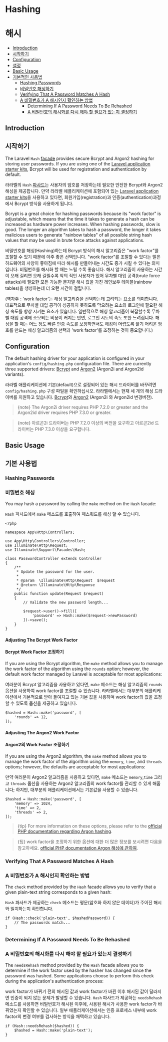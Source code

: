# Hashing
# 해시

- [Introduction](#introduction)
- [시작하기](#introduction)
- [Configuration](#configuration)
- [설정](#configuration)
- [Basic Usage](#basic-usage)
- [기본적인 사용법](#basic-usage)
    - [Hashing Passwords](#hashing-passwords)
    - [비밀번호 해싱하기](#hashing-passwords)
    - [Verifying That A Password Matches A Hash](#verifying-that-a-password-matches-a-hash)
    - [A 비밀번호가 A 해시인지 확인하는 방법](#verifying-that-a-password-matches-a-hash)
      - [Determining If A Password Needs To Be Rehashed](#determining-if-a-password-needs-to-be-rehashed)
      - [A 비밀번호의 해시화를 다시 해야 할 필요가 있는지 결정하기](#determining-if-a-password-needs-to-be-rehashed)

<a name="introduction"></a>
## Introduction
## 시작하기

The Laravel `Hash` [facade](/docs/{{version}}/facades) provides secure Bcrypt and Argon2 hashing for storing user passwords. If you are using one of the [Laravel application starter kits](/docs/{{version}}/starter-kits), Bcrypt will be used for registration and authentication by default.

라라벨의 `Hash` [파사드](/docs/{{version}}/facades)는 사용자의 암호를 저장하는데 필요한 안전한 Bcrypt와 Argon2 해싱을 제공합니다. 만약 라라벨 애플리케이션에 포함되어 있는 [Laravel application starter kits](/docs/{{version}}/starter-kits)을 사용하고 있다면, 회원가입(registration)과 인증(authentication)과정에서 Bcrypt 방식을 사용하게 됩니다.

Bcrypt is a great choice for hashing passwords because its "work factor" is adjustable, which means that the time it takes to generate a hash can be increased as hardware power increases. When hashing passwords, slow is good. The longer an algorithm takes to hash a password, the longer it takes malicious users to generate "rainbow tables" of all possible string hash values that may be used in brute force attacks against applications.

비밀번호를 해싱(Hashing)하는데 Bcrypt 방식의 해시 알고리즘은 "work factor"를 조절할 수 있기 때문에 아주 좋은 선택입니다. "work factor"를 조절할 수 있다는 말은 하드웨어의 사양이 좋아짐에 따라 해시를 만들어내는 시간도 증가 시킬 수 있다는 의미입니다. 비밀번호를 해시화 할 때는 느릴 수록 좋습니다. 해시 알고리즘이 사용하는 시간이 오래 걸리면 오래 걸릴수록 악의 적인 사용자가 있어 무차별 대입 공격(brute force attacks)에 필요한 모든 가능한 문자열 해시 값을 가진 레인보우 테이블(rainbow tables)을 생성하는데 더 오랜 시간이 걸립니다.

(역자주 : 'work factor'는 해싱 알고리즘을 선택하는데 고려되는 요소를 의미합니다. 대표적으로 무차별 대입 공격이 성공하지 못하도록 막으려는 요소와 로그인에 필요한 해싱 속도를 향상 시키는 요소가 있습니다. 일반적으로 해싱 알고리즘이 복잡할수록 무차별 대입 공격에 소모되는 비용이 커지는 반면, 로그인 시도의 속도 또한 느려집니다. 해싱을 할 때는 어느 정도 빠른 인증 속도를 보장하면서도 해킹이 어렵도록 풀기 어려운 암호를 만드는 해싱 알고리즘의 선택과 'work factor'를 조정하는 것이 중요합니다.)


<a name="configuration"></a>
## Configuration

The default hashing driver for your application is configured in your application's `config/hashing.php` configuration file. There are currently three supported drivers: [Bcrypt](https://en.wikipedia.org/wiki/Bcrypt) and [Argon2](https://en.wikipedia.org/wiki/Argon2) (Argon2i and Argon2id variants).

라라벨 애플리케이션에 기본(default)으로 설정되어 있는 해시 드라이버를 바꾸려면 `config/hashing.php` 구성 파일을 확인하십시오. 라라벨에서는 현재 세 개의 해싱 드라이버를 지원하고 있습니다. [Bcrypt](https://en.wikipedia.org/wiki/Bcrypt)와 [Argon2](https://en.wikipedia.org/wiki/Argon2) (Argon2i 와 Argon2id 변경버전).

> {note} The Argon2i driver requires PHP 7.2.0 or greater and the Argon2id driver requires PHP 7.3.0 or greater.

> {note} 아르곤2i 드라이버는 PHP 7.2.0 이상의 버전을 요구하고 아르곤2id 드라이버는 PHP 7.3.0 이상을 요구합니다.

<a name="basic-usage"></a>
## Basic Usage
## 기본 사용법

<a name="hashing-passwords"></a>
### Hashing Passwords
### 비밀번호 해싱

You may hash a password by calling the `make` method on the `Hash` facade:

`Hash` 파사드에서 `make` 메소드를 호출하여 패스워드를 해싱 할 수 있습니다. 

    <?php

    namespace App\Http\Controllers;

    use App\Http\Controllers\Controller;
    use Illuminate\Http\Request;
    use Illuminate\Support\Facades\Hash;

    class PasswordController extends Controller
    {
        /**
         * Update the password for the user.
         *
         * @param  \Illuminate\Http\Request  $request
         * @return \Illuminate\Http\Response
         */
        public function update(Request $request)
        {
            // Validate the new password length...

            $request->user()->fill([
                'password' => Hash::make($request->newPassword)
            ])->save();
        }
    }

<a name="adjusting-the-bcrypt-work-factor"></a>
#### Adjusting The Bcrypt Work Factor
#### Bcrypt Work Factor 조정하기

If you are using the Bcrypt algorithm, the `make` method allows you to manage the work factor of the algorithm using the `rounds` option; however, the default work factor managed by Laravel is acceptable for most applications:

여러분이 Bcrypt 알고리즘을 사용하고 있다면, `make` 메소드는 해싱 알고리즘의 `rounds` 옵션을 사용하여 work factor를 조절할 수 있습니다. 라라벨에서는 대부분의 애플리케이션에서 기본적으로 받아 들여지고 있는 기본 값을 사용하며 work factor의 값을 조정할 수 있도록 옵션을 제공하고 있습니다.

    $hashed = Hash::make('password', [
        'rounds' => 12,
    ]);


#### Adjusting The Argon2 Work Factor
#### Argon2의 Work Factor 조정하기

If you are using the Argon2 algorithm, the `make` method allows you to manage the work factor of the algorithm using the `memory`, `time`, and `threads` options; however, the defaults are acceptable for most applications:

만약 여러분이 Argon2 알고리즘을 사용하고 있다면, `make` 메소드는 `memory`,`time` 그리고 `threads` 옵션을 사용하는 Argon2 알고리즘의 work factor를 관리할 수 있게 해줍니다; 하지만, 대부분의 애플리케이션에서는 기본값을 사용할 수 있습니다.

    $hashed = Hash::make('password', [
        'memory' => 1024,
        'time' => 2,
        'threads' => 2,
    ]);

> {tip} For more information on these options, please refer to the [official PHP documentation regarding Argon hashing](https://secure.php.net/manual/en/function.password-hash.php).

> {팁} work factor을 조정하기 위한 옵션에 대한 더 많은 정보를 보시려면 다음을 참고하세요.  [official PHP documentation Argon 해싱에 관하여](https://secure.php.net/manual/en/function.password-hash.php).

<a name="verifying-that-a-password-matches-a-hash"></a>
### Verifying That A Password Matches A Hash
### A 비밀번호가 A 해시인지 확인하는 방법

The `check` method provided by the `Hash` facade allows you to verify that a given plain-text string corresponds to a given hash:

`Hash` 파사드가 제공하는 `check` 메소드는 평문(암호화 하지 않은 데이터)가 주어진 해시와 일치하는지 확인합니다.

    if (Hash::check('plain-text', $hashedPassword)) {
        // The passwords match...
    }

<a name="determining-if-a-password-needs-to-be-rehashed"></a>
### Determining If A Password Needs To Be Rehashed
### A 비밀번호의 해시화를 다시 해야 할 필요가 있는지 결정하기

The `needsRehash` method provided by the `Hash` facade allows you to determine if the work factor used by the hasher has changed since the password was hashed. Some applications choose to perform this check during the application's authentication process:

work factor가 바뀌기 전의 해시된 값과 work factor가 바뀐 이후 해시된 값이 달라지면 인증이 되지 않는 문제가 발생할 수 있습니다. `Hash` 파사드가 제공하는 `needsRehash` 메소드를 사용하면 비밀번호가 해시된 이후에, 사용된 해시가 사용한 work factor가 바뀌었는지 확인할 수 있습니다. 일부 애플리케이션에서는 인증 프로세스 내부에 work factor의 변경 여부를 검사하는 방식을 채택하고 있습니다.

    if (Hash::needsRehash($hashed)) {
        $hashed = Hash::make('plain-text');
    }